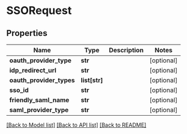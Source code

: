 # SSORequest

## Properties
Name | Type | Description | Notes
------------ | ------------- | ------------- | -------------
**oauth_provider_type** | **str** |  | [optional] 
**idp_redirect_url** | **str** |  | [optional] 
**oauth_provider_types** | **list[str]** |  | [optional] 
**sso_id** | **str** |  | [optional] 
**friendly_saml_name** | **str** |  | [optional] 
**saml_provider_type** | **str** |  | [optional] 

[[Back to Model list]](../README.md#documentation-for-models) [[Back to API list]](../README.md#documentation-for-api-endpoints) [[Back to README]](../README.md)

